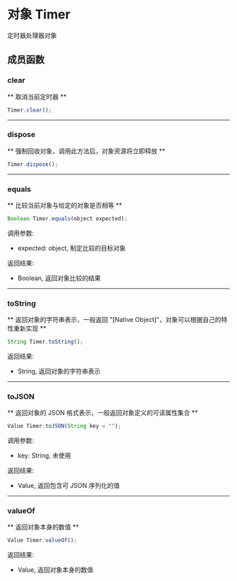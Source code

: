 # 对象 Timer
定时器处理器对象

## 成员函数
        
### clear
** 取消当前定时器 **
```JavaScript
Timer.clear();
```

--------------------------
### dispose
** 强制回收对象，调用此方法后，对象资源将立即释放 **
```JavaScript
Timer.dispose();
```

--------------------------
### equals
** 比较当前对象与给定的对象是否相等 **
```JavaScript
Boolean Timer.equals(object expected);
```

调用参数:
* expected: object, 制定比较的目标对象

返回结果:
* Boolean, 返回对象比较的结果

--------------------------
### toString
** 返回对象的字符串表示，一般返回 "[Native Object]"，对象可以根据自己的特性重新实现 **
```JavaScript
String Timer.toString();
```

返回结果:
* String, 返回对象的字符串表示

--------------------------
### toJSON
** 返回对象的 JSON 格式表示，一般返回对象定义的可读属性集合 **
```JavaScript
Value Timer.toJSON(String key = "");
```

调用参数:
* key: String, 未使用

返回结果:
* Value, 返回包含可 JSON 序列化的值

--------------------------
### valueOf
** 返回对象本身的数值 **
```JavaScript
Value Timer.valueOf();
```

返回结果:
* Value, 返回对象本身的数值


